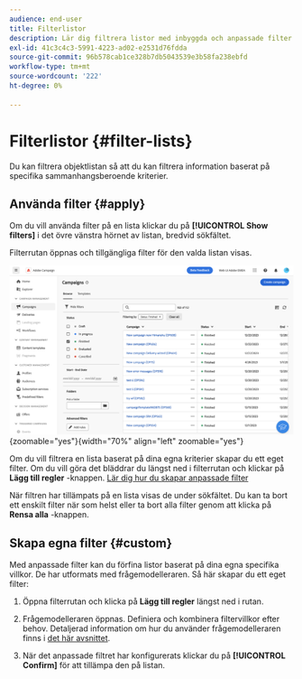 ```yaml
---
audience: end-user
title: Filterlistor
description: Lär dig filtrera listor med inbyggda och anpassade filter.
exl-id: 41c3c4c3-5991-4223-ad02-e2531d76fdda
source-git-commit: 96b578cab1ce328b7db5043539e3b58fa238ebfd
workflow-type: tm+mt
source-wordcount: '222'
ht-degree: 0%

---
```


# Filterlistor {#filter-lists}

Du kan filtrera objektlistan så att du kan filtrera information baserat på specifika sammanhangsberoende kriterier.

## Använda filter {#apply}

Om du vill använda filter på en lista klickar du på **[!UICONTROL Show filters]** i det övre vänstra hörnet av listan, bredvid sökfältet.

Filterrutan öppnas och tillgängliga filter för den valda listan visas.

![](assets/filters-pane.png){zoomable="yes"}{width="70%" align="left" zoomable="yes"}

Om du vill filtrera en lista baserat på dina egna kriterier skapar du ett eget filter. Om du vill göra det bläddrar du längst ned i filterrutan och klickar på **Lägg till regler** -knappen. [Lär dig hur du skapar anpassade filter](#custom)

När filtren har tillämpats på en lista visas de under sökfältet. Du kan ta bort ett enskilt filter när som helst eller ta bort alla filter genom att klicka på **Rensa alla** -knappen.

## Skapa egna filter {#custom}

Med anpassade filter kan du förfina listor baserat på dina egna specifika villkor. De har utformats med frågemodelleraren. Så här skapar du ett eget filter:

1. Öppna filterrutan och klicka på **Lägg till regler** längst ned i rutan.

1. Frågemodelleraren öppnas. Definiera och kombinera filtervillkor efter behov. Detaljerad information om hur du använder frågemodelleraren finns i [det här avsnittet](../query/query-modeler-overview.md).

1. När det anpassade filtret har konfigurerats klickar du på **[!UICONTROL Confirm]** för att tillämpa den på listan.
